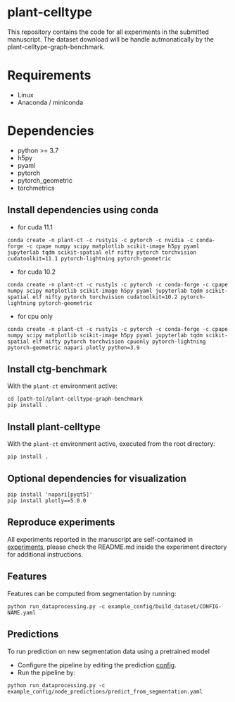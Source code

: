 # plant-celltype
This repository contains the code for all experiments in the submitted manuscript. The dataset download will be handle autmonatically by the plant-celltype-graph-benchmark.

# Requirements
- Linux
- Anaconda / miniconda

# Dependencies
- python >= 3.7
- h5py
- pyaml
- pytorch
- pytorch_geometric
- torchmetrics

## Install dependencies using conda
- for cuda 11.1
```
conda create -n plant-ct -c rusty1s -c pytorch -c nvidia -c conda-forge -c cpape numpy scipy matplotlib scikit-image h5py pyaml jupyterlab tqdm scikit-spatial elf nifty pytorch torchvision cudatoolkit=11.1 pytorch-lightning pytorch-geometric
```
- for cuda 10.2
```
conda create -n plant-ct -c rusty1s -c pytorch -c conda-forge -c cpape numpy scipy matplotlib scikit-image h5py pyaml jupyterlab tqdm scikit-spatial elf nifty pytorch torchvision cudatoolkit=10.2 pytorch-lightning pytorch-geometric
```
- for cpu only 
```
conda create -n plant-ct -c rusty1s -c pytorch -c conda-forge -c cpape numpy scipy matplotlib scikit-image h5py pyaml jupyterlab tqdm scikit-spatial elf nifty pytorch torchvision cpuonly pytorch-lightning pytorch-geometric napari plotly python=3.9 
```

## Install ctg-benchmark
With the `plant-ct` environment active:
```
cd [path-to]/plant-celltype-graph-benchmark
pip install .
```

## Install plant-celltype
With the `plant-ct` environment active, executed from the root directory:
```
pip install .
```

## Optional dependencies for visualization
```
pip install 'napari[pyqt5]'
pip install plotly==5.0.0
```
## Reproduce experiments
All experiments reported in the manuscript are self-contained in [experiments](experiments), please check the README.md inside the experiment directory for 
additional instructions.

## Features
Features can be computed from segmentation by running:  
```
python run_dataprocessing.py -c example_config/build_dataset/CONFIG-NAME.yaml
```

## Predictions
To run prediction on new segmentation data using a pretrained model
* Configure the pipeline by editing the prediction
[config](example_config/node_predictions/predict_from_segmentation.yaml).
* Run the pipeline by:
```
python run_dataprocessing.py -c example_config/node_predictions/predict_from_segmentation.yaml
```